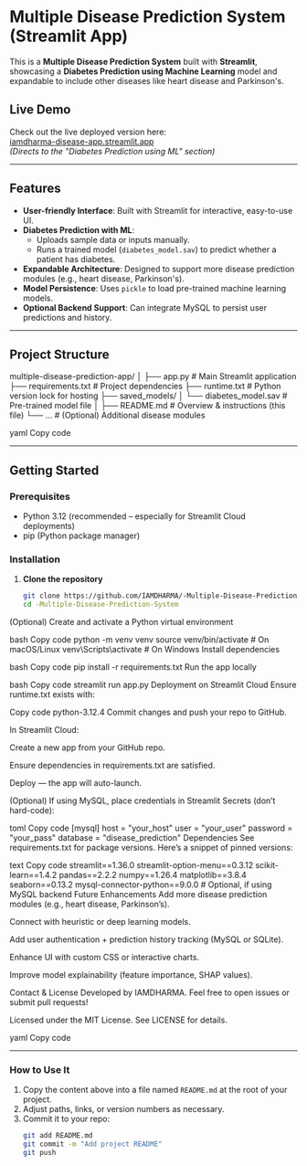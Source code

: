 # Multiple Disease Prediction System (Streamlit App)

This is a **Multiple Disease Prediction System** built with **Streamlit**, showcasing a **Diabetes Prediction using Machine Learning** model and expandable to include other diseases like heart disease and Parkinson's.

##  Live Demo

Check out the live deployed version here:  
[iamdharma-disease-app.streamlit.app](https://iamdharma-disease-app.streamlit.app/)  
*(Directs to the "Diabetes Prediction using ML" section)*

---

##  Features

- **User-friendly Interface**: Built with Streamlit for interactive, easy-to-use UI.
- **Diabetes Prediction with ML**:
  - Uploads sample data or inputs manually.
  - Runs a trained model (`diabetes_model.sav`) to predict whether a patient has diabetes.
- **Expandable Architecture**: Designed to support more disease prediction modules (e.g., heart disease, Parkinson's).
- **Model Persistence**: Uses `pickle` to load pre-trained machine learning models.
- **Optional Backend Support**: Can integrate MySQL to persist user predictions and history.

---

##  Project Structure

multiple-disease-prediction-app/
│
├── app.py # Main Streamlit application
├── requirements.txt # Project dependencies
├── runtime.txt # Python version lock for hosting
├── saved_models/
│ └── diabetes_model.sav # Pre-trained model file
│
├── README.md # Overview & instructions (this file)
└── ... # (Optional) Additional disease modules

yaml
Copy code

---

##  Getting Started

### Prerequisites

- Python 3.12 (recommended – especially for Streamlit Cloud deployments)
- pip (Python package manager)

### Installation

1. **Clone the repository**  
   ```bash
   git clone https://github.com/IAMDHARMA/-Multiple-Disease-Prediction-System.git
   cd -Multiple-Disease-Prediction-System
(Optional) Create and activate a Python virtual environment

bash
Copy code
python -m venv venv
source venv/bin/activate   # On macOS/Linux
venv\Scripts\activate      # On Windows
Install dependencies

bash
Copy code
pip install -r requirements.txt
Run the app locally

bash
Copy code
streamlit run app.py
Deployment on Streamlit Cloud
Ensure runtime.txt exists with:

Copy code
python-3.12.4
Commit changes and push your repo to GitHub.

In Streamlit Cloud:

Create a new app from your GitHub repo.

Ensure dependencies in requirements.txt are satisfied.

Deploy — the app will auto-launch.

(Optional) If using MySQL, place credentials in Streamlit Secrets (don’t hard-code):

toml
Copy code
[mysql]
host = "your_host"
user = "your_user"
password = "your_pass"
database = "disease_prediction"
Dependencies
See requirements.txt for package versions. Here’s a snippet of pinned versions:

text
Copy code
streamlit==1.36.0
streamlit-option-menu==0.3.12
scikit-learn==1.4.2
pandas==2.2.2
numpy==1.26.4
matplotlib==3.8.4
seaborn==0.13.2
mysql-connector-python==9.0.0   # Optional, if using MySQL backend
Future Enhancements
Add more disease prediction modules (e.g., heart disease, Parkinson’s).

Connect with heuristic or deep learning models.

Add user authentication + prediction history tracking (MySQL or SQLite).

Enhance UI with custom CSS or interactive charts.

Improve model explainability (feature importance, SHAP values).

Contact & License
Developed by IAMDHARMA.
Feel free to open issues or submit pull requests!

Licensed under the MIT License. See LICENSE for details.

yaml
Copy code

---

###  How to Use It

1. Copy the content above into a file named `README.md` at the root of your project.
2. Adjust paths, links, or version numbers as necessary.
3. Commit it to your repo:
   ```bash
   git add README.md
   git commit -m "Add project README"
   git push
